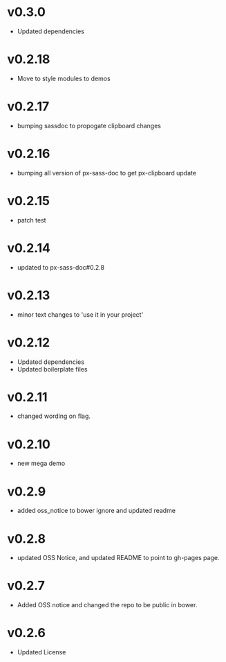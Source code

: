 v0.3.0
==================
* Updated dependencies

v0.2.18
==================
* Move to style modules to demos

v0.2.17
==================
* bumping sassdoc to propogate clipboard changes


v0.2.16
==================
* bumping all version of px-sass-doc to get px-clipboard update


v0.2.15
==================
* patch test

v0.2.14
==============================
* updated to px-sass-doc#0.2.8

v0.2.13
==============================
* minor text changes to 'use it in your project'

v0.2.12
==============================
* Updated dependencies
* Updated boilerplate files

v0.2.11
==============================
* changed wording on flag.

v0.2.10
==============================
* new mega demo

v0.2.9
==============================
* added oss_notice to bower ignore and updated readme

v0.2.8
==============================
* updated OSS Notice, and updated README to point to gh-pages page.

v0.2.7
==============================
* Added OSS notice and changed the repo to be public in bower.

v0.2.6
=======================
* Updated License
